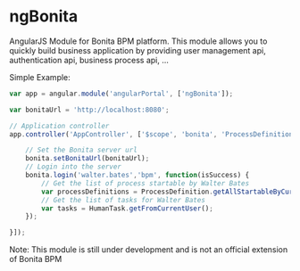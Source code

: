 ngBonita
========

AngularJS Module for Bonita BPM platform. This module allows you to quickly build business application by providing user management api, authentication api, business process api, ...

Simple Example:
``` js
var app = angular.module('angularPortal', ['ngBonita']);

var bonitaUrl = 'http://localhost:8080';

// Application controller
app.controller('AppController', ['$scope', 'bonita', 'ProcessDefinition', 'HumanTask', function($scope, bonita, ProcessDefinition, HumanTask){

    // Set the Bonita server url
    bonita.setBonitaUrl(bonitaUrl);
    // Login into the server
    bonita.login('walter.bates','bpm', function(isSuccess) {
        // Get the list of process startable by Walter Bates
        var processDefinitions = ProcessDefinition.getAllStartableByCurrentUser();
        // Get the list of tasks for Walter Bates
        var tasks = HumanTask.getFromCurrentUser();
    });

}]);

```

Note: This module is still under development and is not an official extension of Bonita BPM